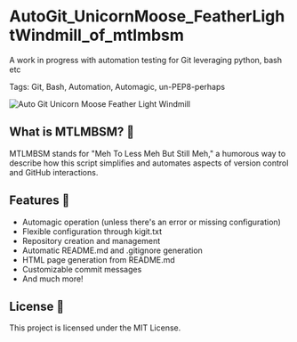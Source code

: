 # AutoGit_UnicornMoose_FeatherLightWindmill_of_mtlmbsm

A work in progress with automation testing for Git leveraging python, bash etc

Tags: Git, Bash, Automation, Automagic, un-PEP8-perhaps

![Auto Git Unicorn Moose Feather Light Windmill](auto_git_unicorn_moose_feather_light_windmill_of_mtlmbsm.webp)

## What is MTLMBSM? 🤔
MTLMBSM stands for "Meh To Less Meh But Still Meh," a humorous way to describe how this script simplifies and automates aspects of version control and GitHub interactions.

## Features 🎉
- Automagic operation (unless there's an error or missing configuration)
- Flexible configuration through kigit.txt
- Repository creation and management
- Automatic README.md and .gitignore generation
- HTML page generation from README.md
- Customizable commit messages
- And much more!

## License 📜
This project is licensed under the MIT License.

